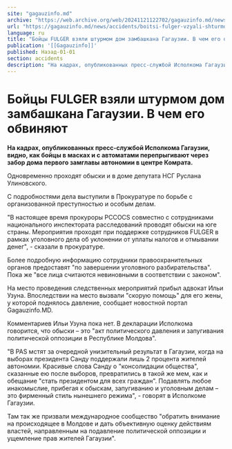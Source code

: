 ```yaml
---
site: "gagauzinfo.md"
archive: "https://web.archive.org/web/20241121122702/gagauzinfo.md/news/accidents/boitsi-fulger-vzyali-shturmom-dom-zambashkana-gagauzii-v-chem-ego-obvinyayut"
url: "https://gagauzinfo.md/news/accidents/boitsi-fulger-vzyali-shturmom-dom-zambashkana-gagauzii-v-chem-ego-obvinyayut"
language: ru
title: "Бойцы FULGER взяли штурмом дом замбашкана Гагаузии. В чем его обвиняют"
publication: '[[Gagauzinfo]]'
published: Назад-01-01
section: accidents
description: "На кадрах, опубликованных пресс-службой Исполкома Гагаузии, видно, как бойцы в масках и с автоматами перепрыгивают через забор дома первого замглавы автономии в центре Комрата."
---
```


# Бойцы FULGER взяли штурмом дом замбашкана Гагаузии. В чем его обвиняют

**На кадрах, опубликованных пресс-службой Исполкома Гагаузии, видно, как бойцы в масках и с автоматами перепрыгивают через забор дома первого замглавы автономии в центре Комрата.**

Одновременно проходят обыски и в доме депутата НСГ Руслана Улиновского.

С подробностями дела выступили в Прокуратуре по борьбе с организованной преступностью и особым делам.

"В настоящее время прокуроры PCCOCS совместно с сотрудниками национального инспектората расследований проводят обыски на юге страны. Мероприятия проходят при поддержке сотрудников FULGER в рамках уголовного дела об уклонении от уплаты налогов и отмывании денег", - сказали в прокуратуре.

Более подробную информацию сотрудники правоохранительных органов предоставят "по завершении уголовного разбирательства". Пока же "все лица считаются невиновными в соответствии с законом".

На место проведения следственных мероприятий прибыл адвокат Ильи Узуна. Впоследствии на место вызвали "скорую помощь" для его жены, у которой поднялось давление, сообщает новостной портал Gagauzinfo.MD.

Комментариев Ильи Узуна пока нет. В декларации Исполкома говорится, что обыски – это "акт политического давления и запугивания политической оппозиции в Республике Молдова".

"В PAS мстят за очередной унизительный результат в Гагаузии, когда на выборах президента Санду поддержали лишь 2 процента жителей автономии. Красивые слова Санду о "консолидации общества", сказанные ею после выборов, превратились в такой же мем, как и обещание "стать президентом для всех граждан". Подавлять любое инакомыслие, прибегая к обыскам, запугиванию и уголовным делам – это фирменный стиль нынешнего режима", - говорят в Исполкоме Гагаузии.

Там так же призвали международное сообщество "обратить внимание на происходящее в Молдове и дать объективную оценку действиям властей, направленным на подавление политической оппозиции и ущемление прав жителей Гагаузии".